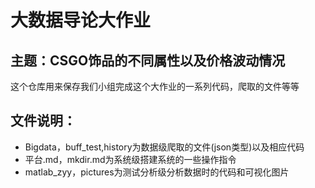 # 大数据导论大作业
## 主题：CSGO饰品的不同属性以及价格波动情况
这个仓库用来保存我们小组完成这个大作业的一系列代码，爬取的文件等等
## 文件说明：
* Bigdata，buff_test,history为数据级爬取的文件(json类型)以及相应代码
* 平台.md，mkdir.md为系统级搭建系统的一些操作指令
* matlab_zyy，pictures为测试分析级分析数据时的代码和可视化图片

